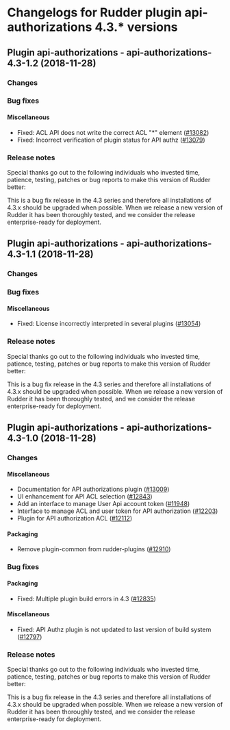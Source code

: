 # Changelogs for Rudder plugin api-authorizations 4.3.\* versions

## <a name="api-authorizations-4.3-1.2" > </a> Plugin api-authorizations - api-authorizations-4.3-1.2 (2018-11-28)

### Changes

### Bug fixes

#### Miscellaneous

  - Fixed: ACL API does not write the correct ACL "*" element
    ([\#13082](https://issues.rudder.io/issues/13082))
  - Fixed: Incorrect verification of plugin status for API authz
    ([\#13079](https://issues.rudder.io/issues/13079))

### Release notes

Special thanks go out to the following individuals who invested time, patience, testing, patches or bug reports to make this version of Rudder better:


This is a bug fix release in the 4.3 series and therefore all installations of 4.3.x should be upgraded when possible. When we release a new version of Rudder it has been thoroughly tested, and we consider the release enterprise-ready for deployment.

## <a name="api-authorizations-4.3-1.1" > </a> Plugin api-authorizations - api-authorizations-4.3-1.1 (2018-11-28)

### Changes

### Bug fixes

#### Miscellaneous

  - Fixed: License incorrectly interpreted in several plugins
    ([\#13054](https://issues.rudder.io/issues/13054))

### Release notes

Special thanks go out to the following individuals who invested time, patience, testing, patches or bug reports to make this version of Rudder better:


This is a bug fix release in the 4.3 series and therefore all installations of 4.3.x should be upgraded when possible. When we release a new version of Rudder it has been thoroughly tested, and we consider the release enterprise-ready for deployment.

## <a name="api-authorizations-4.3-1.0" > </a> Plugin api-authorizations - api-authorizations-4.3-1.0 (2018-11-28)

### Changes

#### Miscellaneous

  - Documentation for API authorizations plugin
    ([\#13009](https://issues.rudder.io/issues/13009))
  - UI enhancement for API ACL selection
    ([\#12843](https://issues.rudder.io/issues/12843))
  - Add an interface to manage User Api account token
    ([\#11948](https://issues.rudder.io/issues/11948))
  - Interface to manage ACL and user token for API authorization
    ([\#12203](https://issues.rudder.io/issues/12203))
  - Plugin for API authorization ACL
    ([\#12112](https://issues.rudder.io/issues/12112))

#### Packaging

  - Remove plugin-common from rudder-plugins
    ([\#12910](https://issues.rudder.io/issues/12910))

### Bug fixes

#### Packaging

  - Fixed: Multiple plugin build errors in 4.3
    ([\#12835](https://issues.rudder.io/issues/12835))

#### Miscellaneous

  - Fixed: API Authz plugin is not updated to last version of build system
    ([\#12797](https://issues.rudder.io/issues/12797))

### Release notes

Special thanks go out to the following individuals who invested time, patience, testing, patches or bug reports to make this version of Rudder better:


This is a bug fix release in the 4.3 series and therefore all installations of 4.3.x should be upgraded when possible. When we release a new version of Rudder it has been thoroughly tested, and we consider the release enterprise-ready for deployment.

